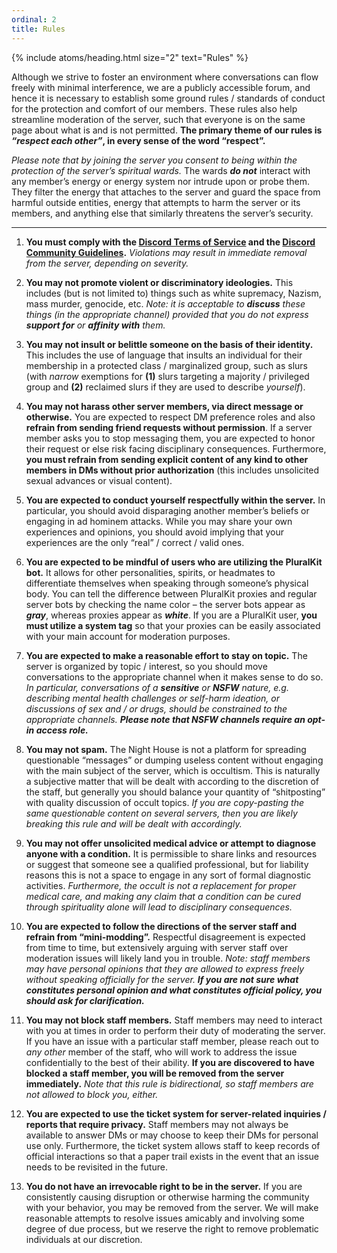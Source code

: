 ```yaml
---
ordinal: 2
title: Rules
---
```


{% include atoms/heading.html size="2" text="Rules" %}

Although we strive to foster an environment where conversations can flow freely with minimal interference, we are a publicly accessible forum, and hence it is necessary to establish some ground rules / standards of conduct for the protection and comfort of our members. These rules also help streamline moderation of the server, such that everyone is on the same page about what is and is not permitted. **The primary theme of our rules is *“respect each other”*, in every sense of the word “respect”.**

*Please note that by joining the server you consent to being within the protection of the server’s spiritual wards.* The wards **_do not_** interact with any member’s energy or energy system nor intrude upon or probe them. They filter the energy that attaches to the server and guard the space from harmful outside entities, energy that attempts to harm the server or its members, and anything else that similarly threatens the server’s security.

---

1. **You must comply with the [Discord Terms of Service](https://discord.com/terms) and the [Discord Community Guidelines](https://discord.com/guidelines).** *Violations may result in immediate removal from the server, depending on severity.*

2. **You may not promote violent or discriminatory ideologies.** This includes (but is not limited to) things such as white supremacy, Nazism, mass murder, genocide, etc. _Note: it is acceptable to **discuss** these things (in the appropriate channel) provided that you do not express **support for** or **affinity with** them._

3. **You may not insult or belittle someone on the basis of their identity.** This includes the use of language that insults an individual for their membership in a protected class / marginalized group, such as slurs (with *narrow* exemptions for **(1)** slurs targeting a majority / privileged group and **(2)** reclaimed slurs if they are used to describe *yourself*).

4. **You may not harass other server members, via direct message or otherwise.** You are expected to respect DM preference roles and also **refrain from sending friend requests without permission**. If a server member asks you to stop messaging them, you are expected to honor their request or else risk facing disciplinary consequences. Furthermore, **you must refrain from sending explicit content of any kind to other members in DMs without prior authorization** (this includes unsolicited sexual advances or visual content).

5. **You are expected to conduct yourself respectfully within the server.** In particular, you should avoid disparaging another member’s beliefs or engaging in ad hominem attacks. While you may share your own experiences and opinions, you should avoid implying that your experiences are the only “real” / correct / valid ones.

6. **You are expected to be mindful of users who are utilizing the PluralKit bot.** It allows for other personalities, spirits, or headmates to differentiate themselves when speaking through someone’s physical body. You can tell the difference between PluralKit proxies and regular server bots by checking the name color – the server bots appear as ***gray***, whereas proxies appear as ***white***. If you are a PluralKit user, **you must utilize a system tag** so that your proxies can be easily associated with your main account for moderation purposes.

7. **You are expected to make a reasonable effort to stay on topic.** The server is organized by topic / interest, so you should move conversations to the appropriate channel when it makes sense to do so. _In particular, conversations of a **sensitive** or **NSFW** nature, e.g. describing mental health challenges or self-harm ideation, or discussions of sex and / or drugs, should be constrained to the appropriate channels. **Please note that NSFW channels require an opt-in access role.**_

8. **You may not spam.** The Night House is not a platform for spreading questionable “messages” or dumping useless content without engaging with the main subject of the server, which is occultism. This is naturally a subjective matter that will be dealt with according to the discretion of the staff, but generally you should balance your quantity of “shitposting” with quality discussion of occult topics. *If you are copy-pasting the same questionable content on several servers, then you are likely breaking this rule and will be dealt with accordingly.*

9. **You may not offer unsolicited medical advice or attempt to diagnose anyone with a condition.** It is permissible to share links and resources or suggest that someone see a qualified professional, but for liability reasons this is not a space to engage in any sort of formal diagnostic activities. *Furthermore, the occult is not a replacement for proper medical care, and making any claim that a condition can be cured through spirituality alone will lead to disciplinary consequences.*

10. **You are expected to follow the directions of the server staff and refrain from “mini-modding”.** Respectful disagreement is expected from time to time, but extensively arguing with server staff over moderation issues will likely land you in trouble. _Note: staff members may have personal opinions that they are allowed to express freely without speaking officially for the server. **If you are not sure what constitutes personal opinion and what constitutes official policy, you should ask for clarification.**_

11. **You may not block staff members.** Staff members may need to interact with you at times in order to perform their duty of moderating the server. If you have an issue with a particular staff member, please reach out to *any other* member of the staff, who will work to address the issue confidentially to the best of their ability. **If you are discovered to have blocked a staff member, you will be removed from the server immediately.** _Note that this rule is bidirectional, so staff members are not allowed to block you, either._

12. **You are expected to use the ticket system for server-related inquiries / reports that require privacy.** Staff members may not always be available to answer DMs or may choose to keep their DMs for personal use only. Furthermore, the ticket system allows staff to keep records of official interactions so that a paper trail exists in the event that an issue needs to be revisited in the future.

13. **You do not have an irrevocable right to be in the server.** If you are consistently causing disruption or otherwise harming the community with your behavior, you may be removed from the server. We will make reasonable attempts to resolve issues amicably and involving some degree of due process, but we reserve the right to remove problematic individuals at our discretion.
